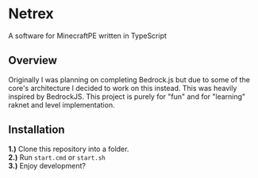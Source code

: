 # Netrex
 A software for MinecraftPE written in TypeScript
 
## Overview
Originally I was planning on completing Bedrock.js but due to some of the core's architecture I decided to work on this instead. This was heavily inspired by BedrockJS. This project is purely for "fun" and for "learning" raknet and level implementation.

## Installation
**1.)** Clone this repository into a folder.<br />
**2.)** Run `start.cmd` or `start.sh`<br />
**3.)** Enjoy development?